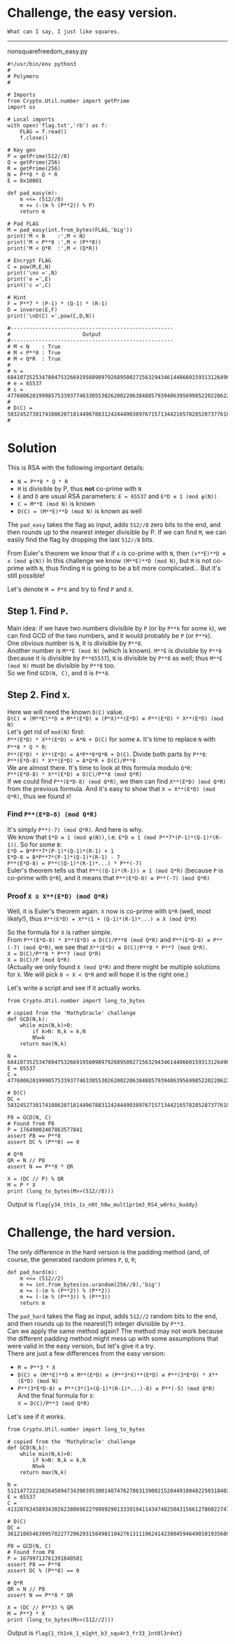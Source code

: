 # Challenge, the easy version.

`What can I say, I just like squares.`

-----
nonsquarefreedom_easy.py
```
#!/usr/bin/env python3
#
# Polymero
#

# Imports
from Crypto.Util.number import getPrime
import os

# Local imports
with open('flag.txt','rb') as f:
    FLAG = f.read()
    f.close()

# Key gen
P = getPrime(512//8)
Q = getPrime(256)
R = getPrime(256)
N = P**8 * Q * R
E = 0x10001

def pad_easy(m):
    m <<= (512//8)
    m += (-(m % (P**2)) % P)
    return m

# Pad FLAG
M = pad_easy(int.from_bytes(FLAG,'big'))
print('M < N    :',M < N)
print('M < P**8 :',M < (P**8))
print('M < Q*R  :',M < (Q*R))

# Encrypt FLAG
C = pow(M,E,N)
print('\nn =',N)
print('e =',E)
print('c =',C)

# Hint
F = P**7 * (P-1) * (Q-1) * (R-1)
D = inverse(E,F)
print('\nD(C) =',pow(C,D,N))

#----------------------------------------------------
#                       Output
#----------------------------------------------------
# M < N    : True
# M < P**8 : True
# M < Q*R  : True
#
# n = 68410735253478047532669195609897926895002715632943461448660159313126496660033080937734557748701577020593482441014012783126085444004682764336220752851098517881202476417639649807333810261708210761333918442034275018088771547499619393557995773550772279857842207065696251926349053195423917250334982174308578108707
# e = 65537
# c = 4776006201999857533937746330553026200220638488579394063956998522022062232921285860886801454955588545654394710104334517021340109545003304904641820637316671869512340501549190724859489875329025743780939742424765825407663239591228764211985406490810832049380427145964590612241379808722737688823830921988891019862
#
# D(C) = 58324527381741086207181449678831242444903897671571344216578285287377618832939516678686212825798172668450906644065483369735063383237979049248667084304630968896854046853486000780081390375682767386163384705607552367796490630893227401487357088304270489873369870382871693215188248166759293149916320915248800905458
#
```

# Solution
This is RSA with the following important details:
- `N = P**8 * Q * R`
- `M` is divisible by P, thus **not** co-prime with `N`
- `E` and `D` are usual RSA parameters: `E = 65537` and `E*D ≡ 1 (mod φ(N))`
- `C = M**E (mod N)` is known
- `D(C) = (M**E)**D (mod N)` is known as well

The `pad_easy` takes the flag as input, adds `512//8` zero bits to the end, and then rounds up to the nearest integer divisible by P. If we can find `M`, we can easily find the flag by dropping the last `512//8` bits.

From Euler's theorem we know that if `x` is co-prime with `N`, then `(x**E)**D ≡ x (mod φ(N))`
In this challenge we know `(M**E)**D (mod N)`, but `M` is not co-prime with `N`, thus finding `M` is going to be a bit more complicated... But it's still possible!

Let's denote `M = P*X` and try to find `P` and `X`.

## Step 1. Find `P`.
Main idea: if we have two numbers divisible by `P` (or by `P**k` for some `k`), we can find GCD of the two numbers, and it would probably be `P` (or `P**k`).  
One obvious number is `N`, it is divisible by `P**8`.  
Another number is `M**E (mod N)` (which is known). `M**E` is divisible by `P**8` (because it is divisible by `P**65537`), `N` is divisible by `P**8` as well; thus `M**E (mod N)` must be divisible by `P**8` too.  
So we find `GCD(N, C)`, and it is `P**8`.

## Step 2. Find `X`.
Here we will need the known `D(C)` value.  
`D(C) ≡ (M**E)**D ≡ M**(E*D) ≡ (P*X)**(E*D) ≡ P**(E*D) * X**(E*D) (mod N)`  
Let's get rid of `mod(N)` first:  
`P**(E*D) * X**(E*D) = A*N + D(C)` for some `A`. It's time to replace `N` with `P**8 * Q * R`:  
`P**(E*D) * X**(E*D) = A*P**8*Q*R + D(C)`. Divide both parts by `P**8`:  
`P**(E*D-8) * X**(E*D) = A*Q*R + D(C)/P**8`  
We are almost there. It's time to look at this formula modulo `Q*R`:  
`P**(E*D-8) * X**(E*D) ≡ D(C)/P**8 (mod Q*R)`  
If we could find `P**(E*D-8) (mod Q*R)`, we then can find `X**(E*D) (mod Q*R)` from the previous formula. And it's easy to show that `X = X**(E*D) (mod Q*R)`, thus we found `X`!  
### Find `P**(E*D-8) (mod Q*R)`
It's simply `P**(-7) (mod Q*R)`. And here is why.  
We know that `E*D ≡ 1 (mod φ(N))`, i.e. `E*D ≡ 1 (mod P**7*(P-1)*(Q-1)*(R-1))`. So for some `B`:  
`E*D = B*P**7*(P-1)*(Q-1)*(R-1) + 1`  
`E*D-8 = B*P**7*(P-1)*(Q-1)*(R-1) - 7`  
`P**(E*D-8) = P**((Q-1)*(R-1)*...) * P**(-7)`  
Euler's theorem tells us that `P**((Q-1)*(R-1)) ≡ 1 (mod Q*R)` (because `P` is co-prime with `Q*R`), and it means that `P**(E*D-8) ≡ P**(-7) (mod Q*R)`  
### Proof `X ≡ X**(E*D) (mod Q*R)`
Well, it is Euler's theorem again. `X` now is co-prime with `Q*R` (well, most likely!), thus `X**(E*D) = X**(1 + (Q-1)*(R-1)*...) ≡ X (mod Q*R)`  

So the formula for `X` is rather simple.  
From `P**(E*D-8) * X**(E*D) ≡ D(C)/P**8 (mod Q*R)` and `P**(E*D-8) ≡ P**(-7) (mod Q*R)`, we see that `X**(E*D) ≡ D(C)/P**8 * P**7 (mod Q*R)`.  
`X = D(C)/P**8 * P**7 (mod Q*R)`  
`X = D(C)/P (mod Q*R)`  
(Actually we only found `X (mod Q*R)` and there might be multiple solutions for `X`. We will pick `0 < X < Q*R` and will hope it is the right one.)

Let's write a script and see if it actually works.
```
from Crypto.Util.number import long_to_bytes

# copied from the 'MathyOracle' challenge
def GCD(N,k):
    while min(N,k)>0:
        if k>N: N,k = k,N
        N%=k
    return max(N,k)

N = 68410735253478047532669195609897926895002715632943461448660159313126496660033080937734557748701577020593482441014012783126085444004682764336220752851098517881202476417639649807333810261708210761333918442034275018088771547499619393557995773550772279857842207065696251926349053195423917250334982174308578108707
E = 65537
C = 4776006201999857533937746330553026200220638488579394063956998522022062232921285860886801454955588545654394710104334517021340109545003304904641820637316671869512340501549190724859489875329025743780939742424765825407663239591228764211985406490810832049380427145964590612241379808722737688823830921988891019862

# D(C)
DC = 58324527381741086207181449678831242444903897671571344216578285287377618832939516678686212825798172668450906644065483369735063383237979049248667084304630968896854046853486000780081390375682767386163384705607552367796490630893227401487357088304270489873369870382871693215188248166759293149916320915248800905458

P8 = GCD(N, C)
# Found from P8
P = 17649002407863577841
assert P8 == P**8
assert DC % (P**8) == 0

# Q*R
QR = N // P8
assert N == P**8 * QR

X = (DC // P) % QR
M = P * X
print (long_to_bytes(M>>(512//8)))
```

Output is `flag{y34_th1s_1s_n0t_h0w_mult1pr1m3_RS4_w0rks_buddy}`

# Challenge, the hard version.
The only difference in the hard version is the padding method (and, of course, the generated random primes `P`, `Q`, `R`;
```
def pad_hard(m):
    m <<= (512//2)
    m += int.from_bytes(os.urandom(256//8),'big')
    m += (-(m % (P**2)) % (P**2))
    m += (-(m % (P**3)) % (P**3))
    return m
```
The `pad_hard` takes the flag as input, adds `512//2` random bits to the end, and then rounds up to the nearest(?) integer divisible by `P**3`.  
Can we apply the same method again? The method may not work because the different padding method might mess up with some assumptions that were valid in the easy version, but let's give it a try.  
There are just a few differences from the easy version:
- `M = P**3 * X`
- `D(C) ≡ (M**E)**D ≡ M**(E*D) ≡ (P**3*X)**(E*D) ≡ P**(3*E*D) * X**(E*D) (mod N)`
- `P**(3*E*D-8) ≡ P**(3*(1+(Q-1)*(R-1)*...)-8) ≡ P**(-5) (mod Q*R)`
And the final formula for `X`:  
`X = D(C)/P**3 (mod Q*R)`

Let's see if it works.

```
from Crypto.Util.number import long_to_bytes

# copied from the 'MathyOracle' challenge
def GCD(N,k):
    while min(N,k)>0:
        if k>N: N,k = k,N
        N%=k
    return max(N,k)

N = 51214772223826458947343903953001487476278631390021520449180482250318402223871910467589821176474724615270573620128351792442696435406924016685353662124634928276565604574767844305337546301974967758679072483930469188209450741154719808928273796360060047042981437882233649203901005093617276209822357002895662878141
E = 65537
C = 41328763458934302623886982279989290133391941143474825043156612786022747186181626092904440906629512249693098336428292454473471954816980834113337123971593864752166968333372184013915759408279871722264574280860701217968784830530130601590818131935509927605432477384634437968100579272192406391181345133757405127746

# D(C)
DC = 36121865463995782277296293158498110427613111962414238045946490101935688033022876541418793886469647898078579120189419552431787379541843120009675223060979171856818401470674058515557901674369835328155371791544935440499813846484080003978652786490718806523938327240659684439275298596339460595405316567186468069580

P8 = GCD(N, C)
# Found from P8
P = 16799713761391840501
assert P8 == P**8
assert DC % (P**8) == 0

# Q*R
QR = N // P8
assert N == P**8 * QR

X = (DC // P**3) % QR
M = P**3 * X
print (long_to_bytes(M>>(512//2)))
```

Output is `flag{1_th1nk_1_m1ght_b3_squ4r3_fr33_1nt0l3r4nt}`